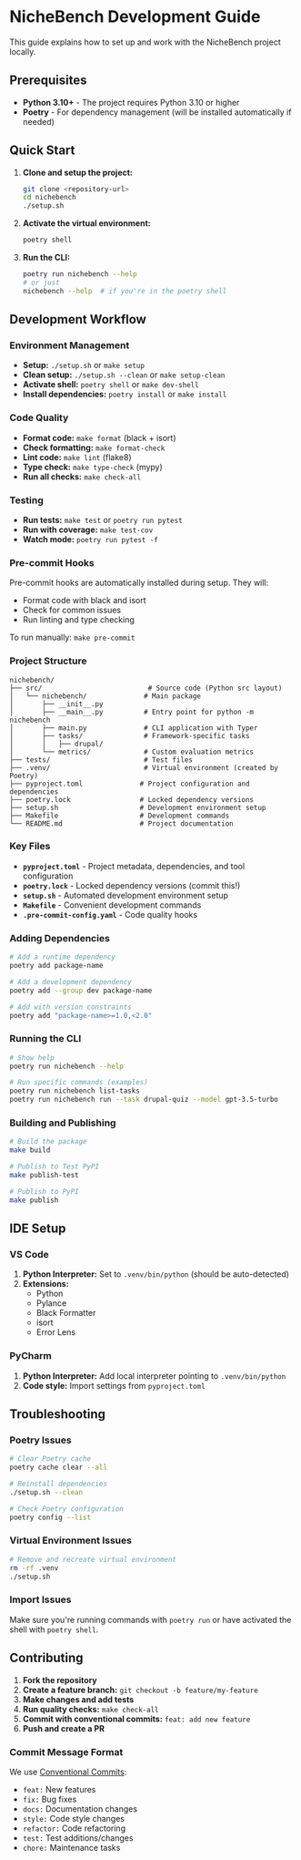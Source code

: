 # NicheBench Development Guide

This guide explains how to set up and work with the NicheBench project locally.

## Prerequisites

- **Python 3.10+** - The project requires Python 3.10 or higher
- **Poetry** - For dependency management (will be installed automatically if needed)

## Quick Start

1. **Clone and setup the project:**
   ```bash
   git clone <repository-url>
   cd nichebench
   ./setup.sh
   ```

2. **Activate the virtual environment:**
   ```bash
   poetry shell
   ```

3. **Run the CLI:**
   ```bash
   poetry run nichebench --help
   # or just
   nichebench --help  # if you're in the poetry shell
   ```

## Development Workflow

### Environment Management

- **Setup:** `./setup.sh` or `make setup`
- **Clean setup:** `./setup.sh --clean` or `make setup-clean`
- **Activate shell:** `poetry shell` or `make dev-shell`
- **Install dependencies:** `poetry install` or `make install`

### Code Quality

- **Format code:** `make format` (black + isort)
- **Check formatting:** `make format-check`
- **Lint code:** `make lint` (flake8)
- **Type check:** `make type-check` (mypy)
- **Run all checks:** `make check-all`

### Testing

- **Run tests:** `make test` or `poetry run pytest`
- **Run with coverage:** `make test-cov`
- **Watch mode:** `poetry run pytest -f`

### Pre-commit Hooks

Pre-commit hooks are automatically installed during setup. They will:
- Format code with black and isort
- Check for common issues
- Run linting and type checking

To run manually: `make pre-commit`

### Project Structure

```
nichebench/
├── src/                          # Source code (Python src layout)
│   └── nichebench/              # Main package
│       ├── __init__.py
│       ├── __main__.py          # Entry point for python -m nichebench
│       ├── main.py              # CLI application with Typer
│       ├── tasks/               # Framework-specific tasks
│       │   ├── drupal/
│       └── metrics/             # Custom evaluation metrics
├── tests/                       # Test files
├── .venv/                       # Virtual environment (created by Poetry)
├── pyproject.toml              # Project configuration and dependencies
├── poetry.lock                 # Locked dependency versions
├── setup.sh                    # Development environment setup
├── Makefile                    # Development commands
└── README.md                   # Project documentation
```

### Key Files

- **`pyproject.toml`** - Project metadata, dependencies, and tool configuration
- **`poetry.lock`** - Locked dependency versions (commit this!)
- **`setup.sh`** - Automated development environment setup
- **`Makefile`** - Convenient development commands
- **`.pre-commit-config.yaml`** - Code quality hooks

### Adding Dependencies

```bash
# Add a runtime dependency
poetry add package-name

# Add a development dependency
poetry add --group dev package-name

# Add with version constraints
poetry add "package-name>=1.0,<2.0"
```

### Running the CLI

```bash
# Show help
poetry run nichebench --help

# Run specific commands (examples)
poetry run nichebench list-tasks
poetry run nichebench run --task drupal-quiz --model gpt-3.5-turbo
```

### Building and Publishing

```bash
# Build the package
make build

# Publish to Test PyPI
make publish-test

# Publish to PyPI
make publish
```

## IDE Setup

### VS Code

1. **Python Interpreter:** Set to `.venv/bin/python` (should be auto-detected)
2. **Extensions:**
   - Python
   - Pylance
   - Black Formatter
   - isort
   - Error Lens

### PyCharm

1. **Python Interpreter:** Add local interpreter pointing to `.venv/bin/python`
2. **Code style:** Import settings from `pyproject.toml`

## Troubleshooting

### Poetry Issues

```bash
# Clear Poetry cache
poetry cache clear --all

# Reinstall dependencies
./setup.sh --clean

# Check Poetry configuration
poetry config --list
```

### Virtual Environment Issues

```bash
# Remove and recreate virtual environment
rm -rf .venv
./setup.sh
```

### Import Issues

Make sure you're running commands with `poetry run` or have activated the shell with `poetry shell`.

## Contributing

1. **Fork the repository**
2. **Create a feature branch:** `git checkout -b feature/my-feature`
3. **Make changes and add tests**
4. **Run quality checks:** `make check-all`
5. **Commit with conventional commits:** `feat: add new feature`
6. **Push and create a PR**

### Commit Message Format

We use [Conventional Commits](https://www.conventionalcommits.org/):

- `feat:` New features
- `fix:` Bug fixes
- `docs:` Documentation changes
- `style:` Code style changes
- `refactor:` Code refactoring
- `test:` Test additions/changes
- `chore:` Maintenance tasks
